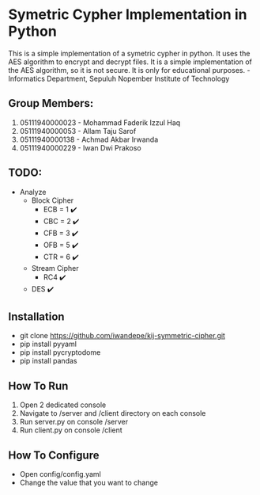 # Symetric Cypher Implementation in Python

This is a simple implementation of a symetric cypher in python. It uses the AES algorithm to encrypt and decrypt files. It is a simple implementation of the AES algorithm, so it is not secure. It is only for educational purposes. - Informatics Department, Sepuluh Nopember Institute of Technology

## Group Members:

1. 05111940000023 - Mohammad Faderik Izzul Haq
2. 05111940000053 - Allam Taju Sarof
3. 05111940000138 - Achmad Akbar Irwanda
4. 05111940000229 - Iwan Dwi Prakoso

## TODO:

- Analyze
  - Block Cipher
    - ECB = 1 ✔️
    - CBC = 2 ✔️
    - CFB = 3 ✔️
    - OFB = 5 ✔️
    - CTR = 6 ✔️
  - Stream Cipher
    - RC4 ✔️
  - DES ✔️

## Installation

- git clone https://github.com/iwandepe/kij-symmetric-cipher.git
- pip install pyyaml
- pip install pycryptodome
- pip install pandas

## How To Run

1. Open 2 dedicated console
2. Navigate to /server and /client directory on each console
3. Run server.py on console /server
4. Run client.py on console /client

## How To Configure

- Open config/config.yaml
- Change the value that you want to change
